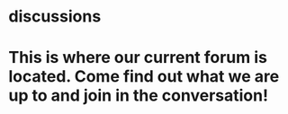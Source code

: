# discussions
# This is where our current forum is located. Come find out what we are up to and join in the conversation!

